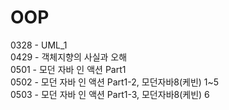 # OOP

0328 - UML\_1<br>
0429 - 객체지향의 사실과 오해<br>
0501 - 모던 자바 인 액션 Part1<br>
0502 - 모던 자바 인 액션 Part1-2, 모던자바8(케빈) 1~5<br>
0503 - 모던 자바 인 액션 Part1-3, 모던자바8(케빈) 6<br>

